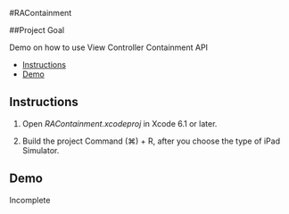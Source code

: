 #RAContainment

##Project Goal 

Demo on how to use View Controller Containment API

- [Instructions](#instructions)
- [Demo](#demo)

## Instructions 

1) Open *RAContainment.xcodeproj* in Xcode 6.1 or later.

2) Build the project Command (⌘) + R, after you choose the type of iPad Simulator.

## Demo

Incomplete

